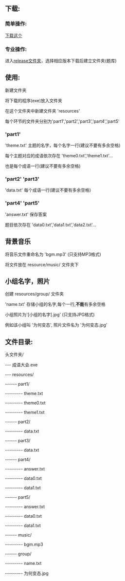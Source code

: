 ## 下载:

### 简单操作:
[下载这个](https://github.com/KaizynX/VB/raw/master/%E6%88%90%E8%AF%AD%E5%A4%A7%E4%BC%9A/release/%E6%88%90%E8%AF%AD%E5%A4%A7%E4%BC%9A.zip)

### 专业操作:

进入[release文件夹](https://github.com/KaizynX/VB/tree/master/%E6%88%90%E8%AF%AD%E5%A4%A7%E4%BC%9A/release)，选择相应版本下载后建立文件夹(题库)

## 使用:

新建文件夹

将下载的程序(exe)放入文件夹

在这个文件夹中新建文件夹 'resources'

每个环节的文件夹分别为'part1','part2','part3','part4','part5'

### 'part1'

'theme.txt' 主题的名字，每个名字一行(建议不要有多余空格)

每个主题对应的成语依次存在 'theme0.txt','theme1.txt'...

也是每个成语一行(建议不要有多余空格)

### 'part2' 'part3'

'data.txt' 每个成语一行(建议不要有多余空格)

### 'part4' 'part5'

'answer.txt' 保存答案

题目依次存在 'data0.txt','data1.txt','data2.txt'...

## 背景音乐

将音乐文件重命名为 'bgm.mp3' (只支持MP3格式)

将文件放在 resource/music/ 文件夹下

## 小组名字，照片

创建 resources/group/ 文件夹

'name.txt' 存储小组的名字,每个一行,**不能**有多余空格

小组照片为'[小组的名字].jpg' (只支持JPG格式)

例如该小组叫 '为何变态', 照片文件名为 '为何变态.jpg'

## 文件目录:

头文件夹/

--- 成语大会.exe

--- resources/

------ part1/

--------- theme.txt

--------- theme0.txt

--------- theme1.txt

------ part2/

--------- data.txt

------ part3/

--------- data.txt

------ part4/

--------- answer.txt

--------- data0.txt

--------- data1.txt

------ part5/

--------- answer.txt

--------- data0.txt

--------- data1.txt

------ music/

--------- bgm.mp3

------ group/

--------- name.txt

--------- 为何变态.jpg
